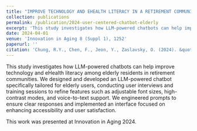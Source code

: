 ```yaml
---
title: "IMPROVE TECHNOLOGY AND EHEALTH LITERACY IN A RETIREMENT COMMUNITY VIA THE USE OF LLM-POWERED CHATBOT"
collection: publications
permalink: /publication/2024-user-centered-chatbot-elderly
excerpt: 'This study investigates how LLM-powered chatbots can help improve technology and eHealth literacy among elderly residents in retirement communities.'
date: 2024-04-01
venue: 'Innovation in Aging 8 (Suppl 1), 1252'
paperurl: ''
citation: 'Chung, R.Y., Chen, F., Jeon, Y., Zaslavsky, O. (2024). &quot;IMPROVE TECHNOLOGY AND EHEALTH LITERACY IN A RETIREMENT COMMUNITY VIA THE USE OF LLM-POWERED CHATBOT.&quot; <i>Innovation in Aging 8 (Suppl 1)</i>, 1252.'
---
```


This study investigates how LLM-powered chatbots can help improve technology and eHealth literacy among elderly residents in retirement communities. We designed and developed an LLM-powered chatbot specifically tailored for elderly users, conducting user interviews and training sessions to refine features such as adjustable font sizes, high-contrast modes, and voice-to-text support. We engineered prompts to ensure clear responses and implemented an interface focused on enhancing accessibility and user satisfaction.

This work was presented at Innovation in Aging 2024. 